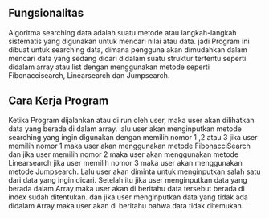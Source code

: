 ## Fungsionalitas
Algoritma searching data adalah suatu metode atau langkah-langkah sistematis yang digunakan untuk mencari nilai atau data. jadi Program ini dibuat untuk searching data, dimana pengguna akan dimudahkan dalam mencari data yang sedang dicari didalam suatu struktur tertentu seperti didalam array atau list dengan menggunakan metode seperti Fibonaccisearch, Linearsearch dan Jumpsearch.
## Cara Kerja Program
Ketika Program dijalankan atau di run oleh user, maka user akan dilihatkan data yang berada di dalam array. lalu user akan menginputkan metode searching yang ingin digunakan dengan memilih nomor 1 ,2 atau 3 jika user memilih nomor 1 maka user akan menggunakan metode FibonacciSearch dan jika user memilih nomor 2 maka user akan menggunakan metode Linearsearch jika user memilih nomor 3 maka user akan menggunakan metode Jumpsearch. Lalu user akan diminta untuk menginputkan salah satu dari data yang ingin dicari. Setelah itu jika user menginputkan data yang berada dalam Array maka user akan di beritahu data tersebut berada di index sudah ditentukan. dan jika user menginputkan data yang tidak ada didalam Array maka user akan di beritahu bahwa data tidak ditemukan.
